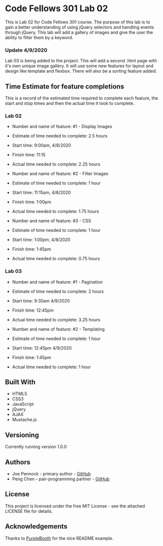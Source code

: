 # Code Fellows 301 Lab 02

This is Lab 02 for Code Fellows 301 course. The purpose of this lab is to gain a better understanding of using jQuery selectors and handling events through jQuery. This lab will add a gallery of images and give the user the ability to filter them by a keyword.

### Update 4/9/2020
Lab 03 is being added to the project. This will add a second .html page with it's own unique image gallery. It will use some new features for layout and design like template and flexbox. There will also be a sorting feature added.


## **Time Estimate for feature completions**

This is a record of the estimated time required to complete each feature, the start and stop times and then the actual time it took to complete.

### **Lab 02**
- Number and name of feature: #1 - Display Images
- Estimate of time needed to complete: 2.5 hours
- Start time: 9:00am, 4/8/2020
- Finish time: 11:15
- Actual time needed to complete: 2.25 hours

- Number and name of feature: #2 - Filter Images
- Estimate of time needed to complete: 1 hour
- Start time: 11:15am, 4/8/2020
- Finish time: 1:00pm
- Actual time needed to complete: 1.75 hours

- Number and name of feature: #3 - CSS
- Estimate of time needed to complete: 1 hour
- Start time: 1:00pm, 4/8/2020
- Finish time: 1:45pm
- Actual time needed to complete: 0.75 hours

### **Lab 03**
- Number and name of feature: #1 - Pagination
- Estimate of time needed to complete: 2 hours
- Start time: 9:30am 4/9/2020
- Finish time: 12:45pm
- Actual time needed to complete: 3.25 hours

- Number and name of feature: #2 - Templating
- Estimate of time needed to complete: 1 hour
- Start time: 12:45pm 4/9/2020
- Finish time: 1:45pm
- Actual time needed to complete: 1 hour

## **Built With**
- HTML5
- CSS3
- JavaScript
- jQuery
- AJAX
- Mustache.js

## **Versioning**

Currently running version 1.0.0

## **Authors**

- Joe Pennock - primary author - [GitHub](https://github.com/penjoe)
- Peng Chen - pair-programming partner - [GitHub](https://github.com/PengChen11)

## **License**

This project is licensed under the free MIT License - see the attached LICENSE file for details.

## **Acknowledgements**

Thanks to [PurpleBooth](https://github.com/PurpleBooth) for the nice README example.


